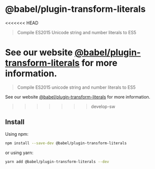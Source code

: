 # @babel/plugin-transform-literals

<<<<<<< HEAD
> Compile ES2015 Unicode string and number literals to ES5

See our website [@babel/plugin-transform-literals](https://babeljs.io/docs/en/next/babel-plugin-transform-literals.html) for more information.
=======
> Compile ES2015 unicode string and number literals to ES5

See our website [@babel/plugin-transform-literals](https://babeljs.io/docs/babel-plugin-transform-literals) for more information.
>>>>>>> develop-sw

## Install

Using npm:

```sh
npm install --save-dev @babel/plugin-transform-literals
```

or using yarn:

```sh
yarn add @babel/plugin-transform-literals --dev
```
